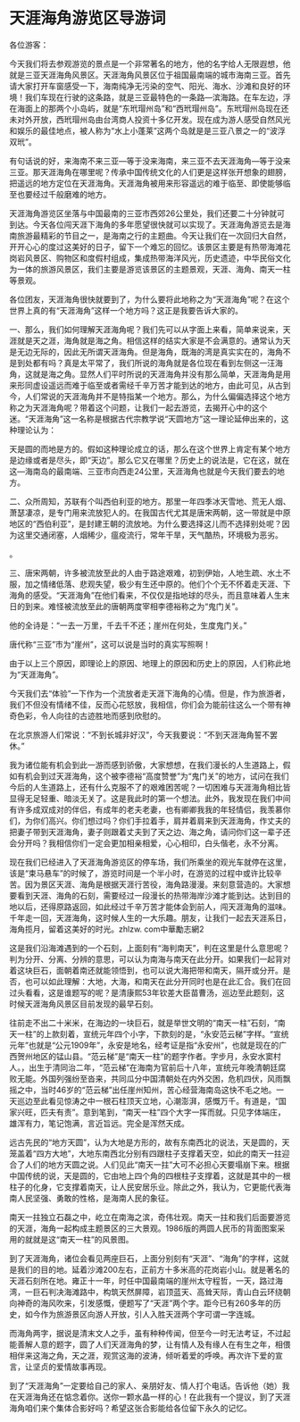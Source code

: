 # 天涯海角游览区导游词  
各位游客：  

今天我们将去参观游览的景点是一个非常著名的地方，他的名字给人无限遐想，他就是三亚天涯海角风景区。天涯海角风景区位于祖国最南端的城市海南三亚。首先请大家打开车窗感受一下，海南纯净无污染的空气、阳光、海水、沙滩和良好的环境！我们车现在行驶的这条路，就是三亚最特色的一条路—滨海路。在车左边，浮在海面上的那两个小岛屿，就是“东玳瑁州岛”和“西玳瑁州岛”。东玳瑁州岛现在还未对外开放，西玳瑁州岛由台湾商人投资十多亿开发。现在成为游人感受自然风光和娱乐的最佳地点，被人称为“水上小蓬莱”这两个岛就是是三亚八景之一的“波浮双玳”。  

有句话说的好，来海南不来三亚—等于没来海南，来三亚不去天涯海角—等于没来三亚。那天涯海角在哪里呢？传承中国传统文化的人们更是这样张开想象的翅膀，把遥远的地方定位在天涯海角。天涯海角被用来形容遥远的难于临至、即使能够临至也要经过千般磨难的地方。  

天涯海角游览区坐落与中国最南的三亚市西郊26公里处，我们还要二十分钟就可到达。今天各位闯天涯下海角的多年愿望很快就可以实现了。天涯海角游览去是海南旅游最精彩的节目之一，是海南之行的主题曲。今天让我们在一次回归大自然，开开心心的度过这美好的日子，留下一个难忘的回忆。该景区主要是有热带海滩花岗岩风景区、购物区和度假村组成，集成热带海洋风光，历史遗迹，中华民俗文化为一体的旅游风景区，我们主要是游览该景区的主题景观，天涯、海角、南天一柱等景观。  

各位团友，天涯海角很快就要到了，为什么要将此地称之为“天涯海角”呢？在这个世界上真的有“天涯海角”这样一个地方吗？这正是我要告诉大家的。  

一、那么，我们如何理解天涯海角呢？我们先可以从字面上来看，简单来说来，天涯就是天之涯，海角就是海之角。相信这样的结实大家是不会满意的。通常认为天是无边无际的，因此无所谓天涯海角。但是海角，既海的湾是真实实在的，海角不是到处都有吗？真是太平常了，我们所说的海角就是各位现在看到左侧这一汪海角，这就是海之角。显然人们平时所说的天涯海角并没有那么简单，天涯海角是用来形同虚设遥远而难于临至或者需经千辛万苦才能到达的地方，由此可见，从古到今，人们常说的天涯海角并不是特指某一个地方。那么，为什么偏偏选择这个地方称之为天涯海角呢？带着这个问题，让我们一起去游览，去揭开心中的这个迷。“天涯海角”这一名称是根据古代宗教学说“天圆地方”这一理论延伸出来的，这种理论认为：  

天是圆的而地是方的。假如这种理论成立的话，那么在这个世界上肯定有某个地方是边缘或者是尽头，即“天边”。那么它又在哪里？历史上的说法是，它在这，就在这—海南岛的最南端、三亚市向西走24公里，天涯海角也就是今天我们要去的地方。  

二、众所周知，苏联有个叫西伯利亚的地方。那里一年四季冰天雪地、荒无人烟、萧瑟凄凉，是专门用来流放犯人的。在我国古代尤其是唐宋两朝，这一带就是中原地区的“西伯利亚”，是封建王朝的流放地。为什么要选择这儿而不选择别处呢？因为这里交通闭塞，人烟稀少，瘟疫流行，常年干旱，天气酷热，环境极为恶劣。  

。  

三、唐宋两朝，许多被流放至此的人由于路途艰难，初到伊始，人地生疏、水土不服，加之情绪低落、悲观失望，极少有生还中原的。他们个个无不怀着走天涯、下海角的感受。“天涯海角”在他们看来，不仅仅是指地球的尽头，而且意味着人生末日的到来。难怪被流放至此的唐朝两度宰相李德裕称之为“鬼门关”。  

他的全诗是：“一去一万里，千去千不还；崖州在何处，生度鬼门关。”  

唐代称“三亚”市为“崖州”，这可以说是当时的真实写照啊！  

由于以上三个原因，即理论上的原因、地理上的原因和历史上的原因，人们称此地为“天涯海角”。  

今天我们去“体验”一下作为一个流放者走天涯下海角的心情。但是，作为旅游者，我们不但没有情绪不佳，反而心花怒放，我相信，你们会为能前往这么一个带有神奇色彩，令人向往的古迹胜地而感到欣慰的。  

在北京旅游人们常说：“不到长城非好汉”，今天我要说：“不到天涯海角誓不罢休。”  

我为诸位能有机会到此一游而感到骄傲，大家想想，在我们漫长的人生道路上，假如有机会到过天涯海角，这个被李德裕“高度赞誉”为“鬼门关”的地方，试问在我们今后的人生道路上，还有什么克服不了的艰难困苦呢？一切困难与天涯海角相比皆显得无足轻重、暗淡无关了。这是我此时的第一个想法。此外，我发现在我们中间有许多成双成对的伴侣，有成年的老夫老妻，也有卿卿我我的年轻情侣，我羡慕你们，为你们高兴。你们想过吗？你们手拉着手，肩并着肩来到天涯海角，作丈夫的把妻子带到天涯海角，妻子则跟着丈夫到了天之边、海之角，请问你们这一辈子还会分开吗？我相信你们一定会更加相亲相爱，心心相印，白头偕老，永不分离。  

现在我们已经进入了天涯海角游览区的停车场，我们所乘坐的观光车就停在这里，该是“束马悬车”的时候了，游览时间是一个半小时，在游览的过程中或许比较辛苦。因为景区天涯、海角是根据天涯行苦役，海角路漫漫。来刻意营造的。大家想要看到天涯、海角的石刻，需要经过一段漫长的热带海岸沙滩才能到达。达到目的地以后，还得原路返回，如此经过千辛万苦才能体会到前人，闯天涯海角的滋味。千年走一回，天涯海角，这时候人生的一大乐趣。朋友，让我们一起去天涯系日，海角揽月，留着这美好的时光。zhlzw. com中華勵志網2  

这是我们沿海滩遇到的一个石刻，上面刻有“海判南天”，判在这里是什么意思呢？判为分开、分离、分辨的意思，可以认为南海与南天在此分开。如果我们一起背对着这块巨石，面朝着南还就能领悟到，也可以说大海把带和南天，隔开或分开。是否，也可以如此理解：大地，大海，和南天在此分开同时也是在此汇合。我们在回过头看看，这是谁题写的呢？是清康熙53年钦差大臣苗曹汤，巡边至此题刻，这时候天涯海角风景区目前发现的最早石刻。  

往前走不出二十米米，在海边的一块巨石，就是举世文明的“南天一柱”石刻，“南天一柱”的上款刻着，宣统元年四个小字，下款刻的是，“永安范云梯”字样。“宣统元年”也就是“公元1909年”，永安是地名，经考证是指“永安州”，也就是现在的广西贺州地区的锰山县。“范云梯”是“南天一柱”的题字作者。字步月，永安水窦村人。，出生于清同治二年，“范云梯”在海南为官前后十八年，宣统元年晚清朝廷腐败无能。外国列强纷至沓来，共同瓜分中国清朝处在内外交困，危机四伏，风雨飘摇之中，当时46岁的“范云梯”出任崖州知州，苦心经营海南岛这快不毛之地。一天巡边至此看见惊涛之中一根石柱顶天立地，心潮澎湃，感慨万千。有道是，“国家兴旺，匹夫有责”。意到笔到，“南天一柱”四个大字一挥而就。只见字体端庄，雄浑有力，笔记饱满，言近旨远。完全是浑然天成。  

远古先民的“地方天圆”，认为大地是方形的，故有东南西北的说法，天是圆的，天笼盖着“四方大地”，大地东南西北分别有四跟柱子支撑着天空，如此的南天一拄迎合了人们的地方天圆之说。人们见此“南天一拄”大可不必担心天要塌崩下来。根据中国传统的说，天是圆的，它由地上四个角的四根柱子支撑着，这就是其中的一根柱子的化身，它支撑着南天，让人民安居乐业。除此之外，我认为，它更能代表海南人民坚强、勇敢的性格，是海南人民的象征。  

南天一拄独立石磊之中，屹立在南海之滨，奇伟壮观。南天一拄和我们后面要游览的天涯，海角一起构成主题景区的三大景观。1986版的两圆人民币的背面图案采用的就就是这“南天一柱”的风景图。  

到了天涯海角，诸位会看见两座巨石，上面分别刻有“天涯”、“海角”的字样，这就是我们的目的地。延着沙滩200左右，正前方十多米高的花岗岩小山。就是著名的天涯石刻所在地。雍正十一年，时任中国最南端的崖州太守程哲，一天，路过海湾，一巨石判决海滩路中，构筑天然屏障，岩顶蓝天、高耸天际，青山白云环绕朝向神奇的海风吹来，引发感慨，便题写了“天涯”两个字。距今已有260多年的历史，如今作为旅游景区向游人开放，引人入胜天涯两个字可谓一字连城。  

而海角两字，据说是清末文人之手，虽有种种传闻，但至今一时无法考证，不过起能善解人意的题字，圆了人们天涯海角的梦，让有情人及有缘人在有生之年，相偎相伴来这海之角，天之涯，观赏这海的波涛，倾听着爱的呼唤。再次许下爱的宣言，让坚贞的爱情故事再现。  

到了“天涯海角”一定要给自己的家人、亲朋好友、情人打个电话。告诉他（她）我在天涯海角还在惦念着你。送你一颗水晶一样的心！在此我有一个提议，到了天涯海角咱们来个集体合影好吗？希望这张合影能给各位留下永久的记忆。  

<!-- Last processed: 2025-07-22 03:44:21 -->
